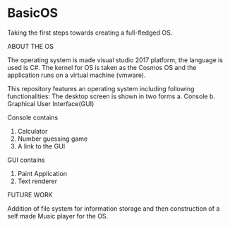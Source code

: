 # BasicOS

Taking the first steps towards creating a full-fledged OS.

ABOUT THE OS

  The operating system is made visual studio 2017 platform, the language is used is C#. The kernel for OS is taken as the Cosmos OS and     the application runs on a virtual machine (vmware).

This repository features an operating system including following functionalities:
The desktop screen is shown in two forms
  a. Console
  b. Graphical User Interface(GUI)
  
Console contains 
  1. Calculator
  2. Number guessing game
  3. A link to the GUI
  
GUI contains
  1. Paint Application
  2. Text renderer
  

FUTURE WORK 
  
  Addition of file system for information storage and then construction of a self made Music player for the OS.
